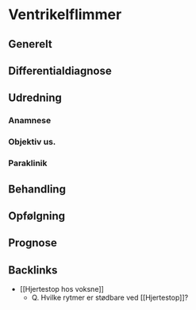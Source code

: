 # Ventrikelflimmer
## Generelt


## Differentialdiagnose


## Udredning
### Anamnese

### Objektiv us.

### Paraklinik

## Behandling


## Opfølgning


## Prognose


## Backlinks
* [[Hjertestop hos voksne]]
	* Q. Hvilke rytmer er stødbare ved [[Hjertestop]]?

<!-- #anki/tag/med/Cardiology #anki/deck/Medicine -->

<!-- {BearID:4B369482-E421-4780-9138-24D02C21B336-71192-00010B687C6BBE9F} -->
